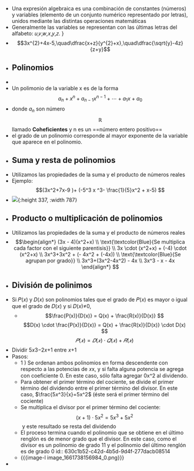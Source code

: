 - Una expresión algebraica es una combinación de constantes (números) y variables (elemento de un conjunto numérico representado por letras), unidos mediante las distintas operaciones matemáticas
- Generalmente las variables se representan con las últimas letras del alfabeto: 𝑢,𝑣,𝑤,𝑥,𝑦,𝑧. }
- $$3x^{2}+4x-5,\quad\dfrac{x+z}{y^{2}+x},\quad\dfrac{\sqrt{y}-4z}{z+y}$$
- ## Polinomios
-
- Un polimonio de la variable x es de la forma $$a_n+x^n+a_{n-1}x^{n-1}+\cdots+a_{1}x+a_{0}$$
- donde $a_n$ son número $$\mathbb R$$ llamado **Coheficientes** y n es un ==número entero positivo==
- el grado de un polinomio corresponde al mayor exponente de la variable que aparece en el polinomio.
- ## Suma y resta de polinomios
- Utilizamos las propiedades de la suma y el producto de números reales
- Ejemplo: $$(3x^2+7x-9 )+ (-5^3 x ^3- \frac{1}{5}x^2 + x-5) $$
- ![](https://media.githubusercontent.com/media/nian-mejia/notas/master/assets/image_1661638259802_0.png){:height 337, :width 787}
- ## Producto o multiplicación de polinomios
- Utilizamos las propiedades de la suma y el producto de números reales
- $$\begin{align*} 
  (3x - 4)(x^2+x) \\
  \text{\textcolor{Blue}{Se multiplica cada factor con el siguiente parentisis}} \\
  3x \cdot (x^2+x) +  (-4) \cdot (x^2+x) \\
  3x^3+3x^2 + (- 4x^2 + (-4x)) \\
  \text{\textcolor{Blue}{Se agrupan por grado}} \\
  3x^3+(3x^2-4x^2) - 4x \\
  3x^3 - x - 4x 
  \end{align*}
  $$
- ## División de polinimos
- Si 𝑃(𝑥) y 𝐷(𝑥) son polinomios tales que el grado de 𝑃(𝑥) es mayor o igual que el grado de 𝐷(𝑥) y si 𝐷(𝑥)≠0,
	- $$\frac{P(x)}{D(x)} = Q(x) + \frac{R(x)}{D(x)} $$
	  $$D(x) \cdot \frac{P(x)}{D(x)} = Q(x) + \frac{R(x)}{D(x)}  \cdot D(x) $$
	  $$𝑃(𝑥)=𝐷(𝑥)⋅𝑄(𝑥)+𝑅(𝑥)$$
- Dividir 5𝑥3−2𝑥+1 entre 𝑥+1
- Pasos:
	- 1 ) Se ordenan ambos polinomios en forma descendente con respecto a las potencias de 𝑥x, y si falta alguna potencia se agrega con coeficiente 0. En este caso, sólo falta agregar 0x^2 al dividendo.
	- Para obtener el primer término del cociente, se divide el primer término del dividendo entre el primer término del divisor. En este caso, $\frac{5𝑥^3}{x}=5x^2$ (éste será el primer término del cociente)
	- Se multiplica el divisor por el primer término del cociente: $$(x+1)\cdot 5x^2 = 5x^3+5x^2$$ y este resultado se resta del dividendo
	- El proceso termina cuando el polinomio que se obtiene en el último renglón es de menor grado que el divisor. En este caso, como el divisor es un polinomio de grado 11 y el polinomio del último renglón es de grado 0
	  id:: 630c1b52-c42d-4b5d-9d4f-277dacb08514
	- {{{image-l image_1661738156984_0.png}}}
-